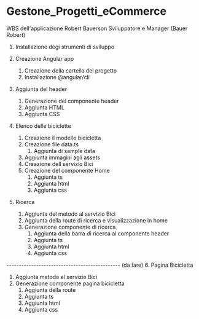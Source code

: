 # Gestone_Progetti_eCommerce
WBS dell'applicazione Robert Bauerson
Sviluppatore e Manager (Bauer Robert)

1. Installazione degi strumenti di sviluppo

2. Creazione Angular app
   1. Creazione della cartella del progetto
   2. Installazione @angular/cli

3. Aggiunta del header
   1. Generazione del componente header
   2. Aggiunta HTML
   3. Aggiunta CSS

4. Elenco delle biciclette
    1. Creazione il modello bicicletta
    2. Creazione file data.ts
       1. Aggiunta di sample data
    3. Aggiunta immagini agli assets
    4. Creazione dell servizio Bici
    5. Creazione del componente Home
       1. Aggiunta ts
       2. Aggiunta html
       3. Aggiunta css

5. Ricerca
   1. Aggiunta del metodo al servizio Bici
   2. Aggiunta della route di ricerca e visualizzazione in home
   3. Generazione componente di ricerca
      1. Aggiunta della barra di ricerca al componente header
      2. Aggiunta ts
      3. Aggiunta html
      4. Aggiunta css

---------------------------------------------- (da fare)
6. Pagina Bicicletta
   1. Aggiunta metodo al servizio Bici
   2. Generazione componente pagina bicicletta
      1. Aggiunta della route
      2. Aggiunta ts
      3. Aggiunta html
      4. Aggiunta css
